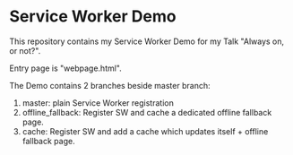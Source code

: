 # Service Worker Demo
This repository contains my Service Worker Demo for my Talk "Always on, or not?".

Entry page is "webpage.html".

The Demo contains 2 branches beside master branch:

1. master: plain Service Worker registration
2. offline_fallback: Register SW and cache a dedicated offline fallback page.
3. cache: Register SW and add a cache which updates itself + offline fallback page.
